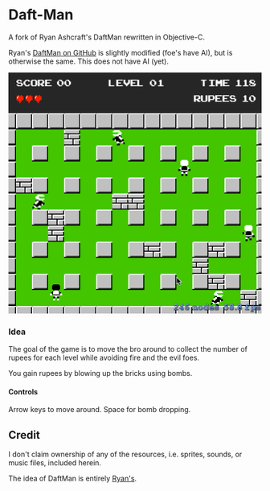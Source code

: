 Daft-Man
========
A fork of Ryan Ashcraft's DaftMan rewritten in Objective-C.

Ryan's [DaftMan on GitHub](http://github.com/ryanashcraft/DaftMan) is slightly modified (foe's have AI), but is otherwise the same. This does not have AI (yet).

![Gameplay GIF](Gameplay.gif)

### Idea
The goal of the game is to move the bro around to collect the number of rupees for each level while avoiding fire and the evil foes.

You gain rupees by blowing up the bricks using bombs.

#### Controls
Arrow keys to move around. Space for bomb dropping.

## Credit
I don't claim ownership of any of the resources, i.e. sprites, sounds, or music files, included herein.

The idea of DaftMan is entirely [Ryan's](http://github.com/ryanashcraft).
